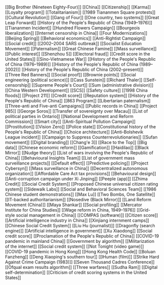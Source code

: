 [[Big Brother (Nineteen Eighty-Four)]]
[[China]]
[[Citizenship]]
[[Karma]]
[[Loyalty program]]
[[Totalitarianism]]
[[1989 Tiananmen Square protests]]
[[Cultural Revolution]]
[[Gang of Four]]
[[One country, two systems]]
[[Great Leap Forward]]
[[History of the People's Republic of China (1949–1976)]]
[[Tiananmen Incident]]
[[Hundred Flowers Campaign]]
[[Bourgeois liberalization]]
[[Internet censorship in China]]
[[Four Modernizations]]
[[Beijing Spring]]
[[Behavioral economics]]
[[Anti-Rightist Campaign]]
[[Social credit]]
[[2002–2004 SARS outbreak]]
[[Socialist Education Movement]]
[[Paternalism]]
[[Great Chinese Famine]]
[[Mass surveillance]]
[[Public interest]]
[[Shenzhou 5]]
[[Electoral fraud]]
[[Credit score in the United States]]
[[Sino-Vietnamese War]]
[[History of the People's Republic of China (1976–1989)]]
[[History of the People's Republic of China (1989–2002)]]
[[History of the People's Republic of China (2002–present)]]
[[Three Red Banners]]
[[Social proof]]
[[Brownie points]]
[[Social engineering (political science)]]
[[Cass Sunstein]]
[[Richard Thaler]]
[[Self-censorship]]
[[Supreme People's Court]]
[[Sum (administrative division)]]
[[China Western Development]]
[[SCS]]
[[Safety culture]]
[[1998 China floods]]
[[Project 211]]
[[Credit score]]
[[Reputation system]]
[[History of the People's Republic of China]]
[[863 Program]]
[[Libertarian paternalism]]
[[Three-anti and Five-anti Campaigns]]
[[Public records in China]]
[[Project 985]]
[[George Soros]]
[[Transfer of sovereignty over Macau]]
[[List of political parties in Ontario]]
[[National Development and Reform Commission]]
[[Smart city]]
[[Anti-Spiritual Pollution Campaign]]
[[Prostitution]]
[[Vision Zero]]
[[Police state]]
[[Constitutional history of the People's Republic of China]]
[[Choice architecture]]
[[Anti-Bolshevik League incident]]
[[Campaign to Suppress Counterrevolutionaries]]
[[Sufan movement]]
[[Digital branding]]
[[Chang'e 3]]
[[Race to the Top]]
[[Big data]]
[[Chinese economic reform]]
[[Gamification]]
[[Haidilao]]
[[Black Mirror]]
[[Nudge theory]]
[[List of wars involving the People's Republic of China]]
[[Behavioural Insights Team]]
[[List of government mass surveillance projects]]
[[Default effect]]
[[Predictive policing]]
[[Project Cybersyn]]
[[Mass surveillance in China]]
[[Decentralized autonomous organization]]
[[Affordable Care Act tax provisions]]
[[Behavioural design]]
[[Anti-corruption campaign under Xi Jinping]]
[[Peeple (app)]]
[[Zhima Credit]]
[[Social Credit System]]
[[Proposed Chinese universal citizen rating system]]
[[Sidewalk Labs]]
[[Social and Behavioral Sciences Team]]
[[1986 Chinese student demonstrations]]
[[Max Lu]]
[[Two Bombs, One Satellite]]
[[IT-backed authoritarianism]]
[[Nosedive (Black Mirror)]]
[[Land Reform Movement (China)]]
[[Maya Shankar]]
[[Social profiling]]
[[Mercator Institute for China Studies]]
[[Wage reform in China, 1949–1976]]
[[Grid-style social management in China]]
[[COMPAS (software)]]
[[Citizen score]]
[[Artificial intelligence industry in China]]
[[Xinjiang internment camps]]
[[Chinese Social Credit System]]
[[Liu Hu (journalist)]]
[[Dragonfly (search engine)]]
[[Artificial intelligence in government]]
[[Xu Xiaodong]]
[[Social credit score]]
[[Proclamation of the People's Republic of China]]
[[COVID-19 pandemic in mainland China]]
[[Government by algorithm]]
[[Militarization of the internet]]
[[Social credit system]]
[[Not Tonight (video game)]]
[[COVID-19 pandemic in Hong Kong]]
[[Hong Kong Health Code]]
[[Boluan Fanzheng]]
[[Deng Xiaoping's southern tour]]
[[IHuman (film)]]
[[Strike Hard Against Crime Campaign (1983)]]
[[Seven Thousand Cadres Conference]]
[[Ofqual exam results algorithm]]
[[Three warfares]]
[[Sudha Ram]]
[[Digital self-determination]]
[[Criticism of credit scoring systems in the United States]]
